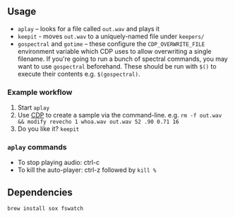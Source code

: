## Usage

* `aplay`  – looks for a file called `out.wav` and plays it
* `keepit` - moves `out.wav` to a uniquely-named file under `keepers/`
* `gospectral` and `gotime` – these configure the `CDP_OVERWRITE_FILE` environment
variable which CDP uses to allow overwriting a single filename. If you're
going to run a bunch of spectral commands, you may want to use `gospectral`
beforehand. These should be run with `$()` to execute their contents e.g.
`$(gospectral)`.

### Example workflow

1. Start `aplay`
2. Use [CDP](http://www.composersdesktop.com) to create a sample via the command-line.
e.g. `rm -f out.wav && modify revecho 1 whoa.wav out.wav 52 .90 0.71 16`
3. Do you like it? `keepit`

### `aplay` commands

* To stop playing audio: ctrl-c
* To kill the auto-player: ctrl-z followed by `kill %`

## Dependencies

```
brew install sox fswatch
```
